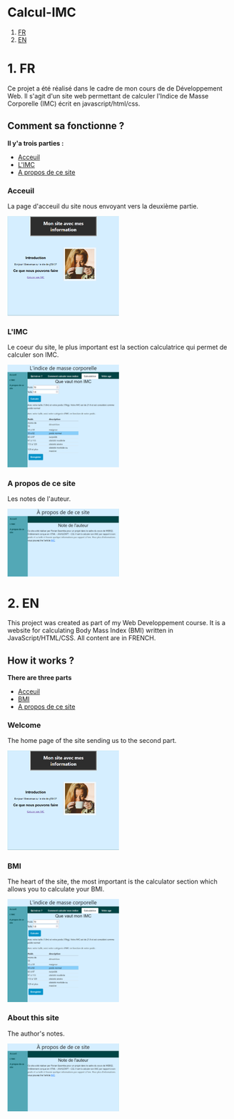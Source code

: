 # Calcul-IMC

1. [FR](FR)
2. [EN](EN)

# 1. FR

Ce projet a été réalisé dans le cadre de mon cours de de Développement Web. Il s'agit d'un site web permettant de calculer l'Indice de Masse Corporelle (IMC) écrit en javascript/html/css.

## Comment sa fonctionne ?

**Il y'a trois parties :**

- [Acceuil](Acceuil)
- [L'IMC](L'IMC)
- [A propos de ce site](A-propos-de-ce-site)

### Acceuil

La page d'acceuil du site nous envoyant vers la deuxième partie.

<img src="https://github.com/KBluelvl/Calcul-IMC/blob/main/image/readme/IMC_1.PNG" width="250">

### L'IMC

Le coeur du site, le plus important est la section calculatrice qui permet de calculer son IMC.

<img src="https://github.com/KBluelvl/Calcul-IMC/blob/main/image/readme/IMC_2.PNG" width="250">

### A propos de ce site

Les notes de l'auteur.

<img src="https://github.com/KBluelvl/Calcul-IMC/blob/main/image/readme/IMC_3.PNG" width="250">

# 2. EN

This project was created as part of my Web Developpement course. It is a website for calculating Body Mass Index (BMI) written in JavaScript/HTML/CSS. All content are in FRENCH. 

## How it works ?

**There are three parts**

- [Acceuil](Welcome)
- [BMI](BMI)
- [A propos de ce site](About-this-site)

### Welcome

The home page of the site sending us to the second part.

<img src="https://github.com/KBluelvl/Calcul-IMC/blob/main/image/readme/IMC_1.PNG" width="250">

### BMI

The heart of the site, the most important is the calculator section which allows you to calculate your BMI.

<img src="https://github.com/KBluelvl/Calcul-IMC/blob/main/image/readme/IMC_2.PNG" width="250">

### About this site

The author's notes.

<img src="https://github.com/KBluelvl/Calcul-IMC/blob/main/image/readme/IMC_3.PNG" width="250">
